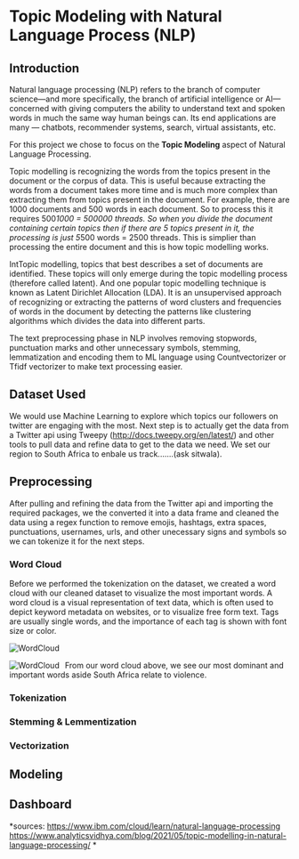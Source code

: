 # Topic Modeling with Natural Language Process (NLP)

## Introduction

Natural language processing (NLP) refers to the branch of computer science—and more specifically, the branch of artificial intelligence or AI—concerned with giving computers the ability to understand text and spoken words in much the same way human beings can. Its end applications are many — chatbots, recommender systems, search, virtual assistants, etc.

For this project we chose to focus on the **Topic Modeling** aspect of Natural Language Processing. 

Topic modelling is recognizing the words from the topics present in the document or the corpus of data. This is useful because extracting the words from a document takes more time and is much more complex than extracting them from topics present in the document. For example, there are 1000 documents and 500 words in each document. So to process this it requires 500*1000 = 500000 threads. So when you divide the document containing certain topics then if there are 5 topics present in it, the processing is just 5*500 words = 2500 threads. This is simplier than processing the entire document and this is how topic modelling works.

IntTopic modelling, topics that best describes a set of documents are identified. These topics will only emerge during the topic modelling process (therefore called latent). And one popular topic modelling technique is known as Latent Dirichlet Allocation (LDA). It is an unsupervised approach of recognizing or extracting the patterns of word clusters and frequencies of words in the document by detecting the patterns like clustering algorithms which divides the data into different parts. 

The text preprocessing phase in NLP involves removing stopwords, punctuation marks and other unnecessary symbols, stemming, lemmatization and encoding them to ML language using Countvectorizer or Tfidf vectorizer to make text processing easier.

## Dataset Used

We would use Machine Learning to explore which topics our followers on twitter are engaging with the most. Next step is to actually get the data from a Twitter api using Tweepy (http://docs.tweepy.org/en/latest/) and other tools to pull data and refine data to get to the data we need. We set our region to South Africa to enbale us track.......(ask sitwala).

## Preprocessing

After pulling and refining the data from the Twitter api and importing the required packages, we the converted it into a data frame and cleaned the data using a regex function to remove emojis, hashtags, extra spaces, punctuations, usernames, urls, and other unecessary signs and symbols so we can tokenize it for the next steps.

### Word Cloud

Before we performed the tokenization on the dataset, we created a word cloud with our cleaned dataset to visualize the most important words. A word cloud is a visual representation of text data, which is often used to depict keyword metadata on websites, or to visualize free form text. Tags are usually single words, and the importance of each tag is shown with font size or color.

![WordCloud](https://github.com/SitwalaM/nlp-topic-modelling/blob/develop/wordcloud.png)

<img src="https://github.com/SitwalaM/nlp-topic-modelling/blob/develop/wordcloud.png"
     alt="WordCloud"
     style="float: left; margin-right: 10px;" />


From our word cloud above, we see our most dominant and important words aside South Africa relate to violence.


### Tokenization
### Stemming & Lemmentization
### Vectorization
## Modeling
## Dashboard

*sources: 
https://www.ibm.com/cloud/learn/natural-language-processing
https://www.analyticsvidhya.com/blog/2021/05/topic-modelling-in-natural-language-processing/
*




